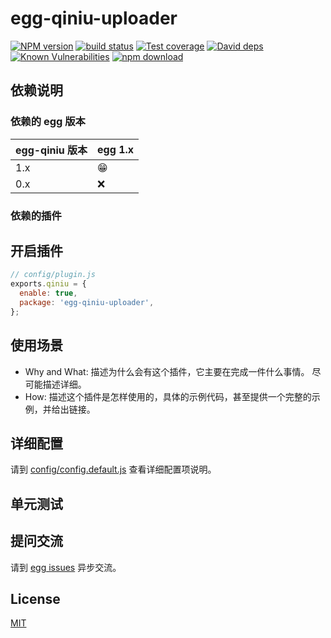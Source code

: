 # egg-qiniu-uploader

[![NPM version][npm-image]][npm-url]
[![build status][travis-image]][travis-url]
[![Test coverage][codecov-image]][codecov-url]
[![David deps][david-image]][david-url]
[![Known Vulnerabilities][snyk-image]][snyk-url]
[![npm download][download-image]][download-url]

[npm-image]: https://img.shields.io/npm/v/egg-qiniu.svg?style=flat-square
[npm-url]: https://npmjs.org/package/egg-qiniu
[travis-image]: https://img.shields.io/travis/eggjs/egg-qiniu.svg?style=flat-square
[travis-url]: https://travis-ci.org/eggjs/egg-qiniu
[codecov-image]: https://img.shields.io/codecov/c/github/eggjs/egg-qiniu.svg?style=flat-square
[codecov-url]: https://codecov.io/github/eggjs/egg-qiniu?branch=master
[david-image]: https://img.shields.io/david/eggjs/egg-qiniu.svg?style=flat-square
[david-url]: https://david-dm.org/eggjs/egg-qiniu
[snyk-image]: https://snyk.io/test/npm/egg-qiniu/badge.svg?style=flat-square
[snyk-url]: https://snyk.io/test/npm/egg-qiniu
[download-image]: https://img.shields.io/npm/dm/egg-qiniu.svg?style=flat-square
[download-url]: https://npmjs.org/package/egg-qiniu

<!--
Description here.
-->

## 依赖说明

### 依赖的 egg 版本

egg-qiniu 版本 | egg 1.x
--- | ---
1.x | 😁
0.x | ❌

### 依赖的插件
<!--

如果有依赖其它插件，请在这里特别说明。如

- security
- multipart

-->

## 开启插件

```js
// config/plugin.js
exports.qiniu = {
  enable: true,
  package: 'egg-qiniu-uploader',
};
```

## 使用场景

- Why and What: 描述为什么会有这个插件，它主要在完成一件什么事情。
尽可能描述详细。
- How: 描述这个插件是怎样使用的，具体的示例代码，甚至提供一个完整的示例，并给出链接。

## 详细配置

请到 [config/config.default.js](config/config.default.js) 查看详细配置项说明。

## 单元测试

<!-- 描述如何在单元测试中使用此插件，例如 schedule 如何触发。无则省略。-->

## 提问交流

请到 [egg issues](https://github.com/eggjs/egg/issues) 异步交流。

## License

[MIT](LICENSE)
